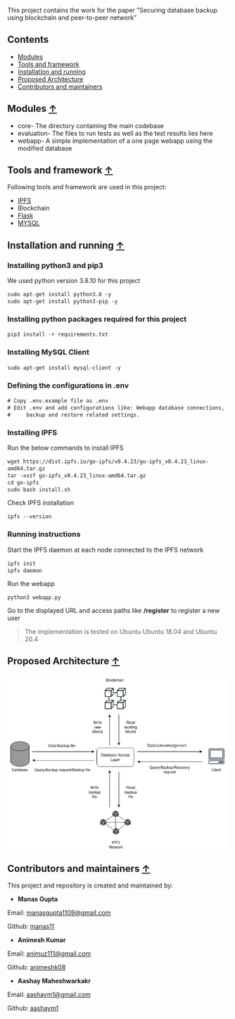 This project contains the work for the paper "Securing database backup using blockchain and peer-to-peer network" 

## Contents

  - [Modules ](#modules-)
  - [Tools and framework ](#tools-and-framework-)
  - [Installation and running ](#installation-and-running-)
  - [Proposed Architecture](#proposed-architecture-)
  - [Contributors and maintainers ](#contributors-and-maintainers-)


## Modules [&uarr;](#modules-)
* core- The directory containing the main codebase
* evaluation- The files to run tests as well as the test results lies here
* webapp- A simple implementation of a one page webapp using the modified database

## Tools and framework [&uarr;](#tools-and-framework-)

Following tools and framework are used in this project:

* [IPFS](https://ipfs.io/)
* Blockchain
* [Flask](https://flask.palletsprojects.com/en/2.0.x/)
* [MYSQL](https://www.mysql.com/)


## Installation and running [&uarr;](#installation-and-running-)

### Installing python3 and pip3
We used python version 3.8.10 for this project
```
sudo apt-get install python3.8 -y
sudo apt-get install python3-pip -y
```

### Installing python packages required for this project
```
pip3 install -r requirements.txt
```

### Installing MySQL Client
```
sudo apt-get install mysql-client -y
```

### Defining the configurations in .env
```
# Copy .env.example file as .env
# Edit .env and add configurations like: Webapp database connections, 
#     backup and restore related settings.
```

### Installing IPFS

Run the below commands to install IPFS

```
wget https://dist.ipfs.io/go-ipfs/v0.4.23/go-ipfs_v0.4.23_linux-amd64.tar.gz
tar -xvzf go-ipfs_v0.4.23_linux-amd64.tar.gz
cd go-ipfs
sudo bash install.sh
``` 

Check IPFS installation
```
ipfs --version
```

### Running instructions

Start the IPFS daemon at each node connected to the IPFS network

```
ipfs init
ipfs daemon
```

Run the webapp

```
python3 webapp.py
```

Go to the displayed URL and access paths like **/register** to register a new user

> The implementation is tested on Ubuntu Ubuntu 18.04 and Ubuntu 20.4


## Proposed Architecture [&uarr;](#proposed-architecture-)
![Architecture of the database with blockchain and IPFSnetwork](./images/p2p_architecture.jpg)

## Contributors and maintainers [&uarr;](#contributors-and-maintainers-)

This project and repository is created and maintained by:

* **Manas Gupta**

 Email: manasgupta1109@gmail.com
    
 Github: [manas11](https://github.com/manas11)
    
* **Animesh Kumar**

 Email: animuz111@gmail.com
    
 Github: [animeshk08](https://github.com/animeshk08)

 * **Aashay Maheshwarkakr**

 Email: aashaym1@gmail.com
    
 Github: [aashaym1](https://github.com/aashaym1)
